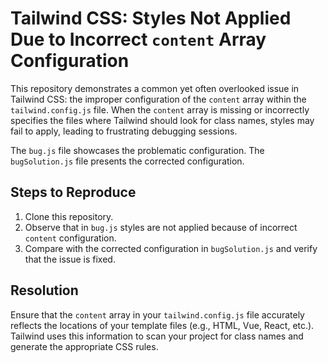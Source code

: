 # Tailwind CSS: Styles Not Applied Due to Incorrect `content` Array Configuration

This repository demonstrates a common yet often overlooked issue in Tailwind CSS: the improper configuration of the `content` array within the `tailwind.config.js` file.  When the `content` array is missing or incorrectly specifies the files where Tailwind should look for class names, styles may fail to apply, leading to frustrating debugging sessions.

The `bug.js` file showcases the problematic configuration. The `bugSolution.js` file presents the corrected configuration.

## Steps to Reproduce

1. Clone this repository.
2. Observe that in `bug.js` styles are not applied because of incorrect `content` configuration.
3. Compare with the corrected configuration in `bugSolution.js` and verify that the issue is fixed.

## Resolution

Ensure that the `content` array in your `tailwind.config.js` file accurately reflects the locations of your template files (e.g., HTML, Vue, React, etc.).  Tailwind uses this information to scan your project for class names and generate the appropriate CSS rules.